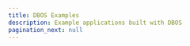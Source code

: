 ```yaml
---
title: DBOS Examples
description: Example applications built with DBOS
pagination_next: null
---
```


  <section className="row list">
  <CardLink
    label="HackerNews Bot"
    href="python/examples/hacker-news-bot"
    description="HackerNews Bot!!!"
    index="1"
    icon="📰"
  />
  <CardLink
    label="RAG Slackbot"
    href="python/examples/widget-store"
    description="RAG Slackbot!!!"
    index="2"
    icon="🤖"
  />
  <CardLink
    label="Earthquake Tracker"
    href="python/examples/earthquake-tracker"
    description="Tracking earthquakes!!!"
    index="3"
    icon="⛰️"
  />
  <CardLink
    label="Widget Store"
    href="python/examples/widget-store"
    description="Widget store!!!"
    index="4"
    icon="⌚"
  />
  </section>